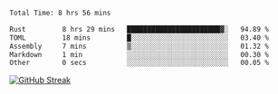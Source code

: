 <!--START_SECTION:waka-->

```txt
Total Time: 8 hrs 56 mins

Rust         8 hrs 29 mins   ███████████████████████▓░   94.89 %
TOML         18 mins         █░░░░░░░░░░░░░░░░░░░░░░░░   03.40 %
Assembly     7 mins          ▒░░░░░░░░░░░░░░░░░░░░░░░░   01.32 %
Markdown     1 min           ░░░░░░░░░░░░░░░░░░░░░░░░░   00.30 %
Other        0 secs          ░░░░░░░░░░░░░░░░░░░░░░░░░   00.05 %
```

<!--END_SECTION:waka-->

[![GitHub Streak](https://streak-stats.demolab.com?user=liptaciak&hide_border=true&border_radius=9&date_format=M%20j%5B%2C%20Y%5D&ring=5194EB&currStreakLabel=0784EB&fire=03A6EB)](https://git.io/streak-stats)
